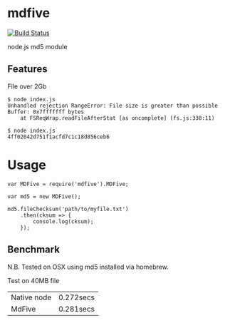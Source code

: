 # mdfive

[![Build Status](https://travis-ci.org/volumenetwork/mdfive.svg?branch=master)](https://travis-ci.org/volumenetwork/mdfive)

node.js md5 module

## Features

File over 2Gb

```
$ node index.js
Unhandled rejection RangeError: File size is greater than possible Buffer: 0x7fffffff bytes
    at FSReqWrap.readFileAfterStat [as oncomplete] (fs.js:330:11)
```

```
$ node index.js
4ff02042d751f1acfd7c1c18d856ceb6
```

# Usage

```
var MDFive = require('mdfive').MDFive;

var md5 = new MDFive();

md5.fileChecksum('path/to/myfile.txt')
	.then(cksum => {
		console.log(cksum);
	});
```

## Benchmark
N.B. Tested on OSX using md5 installed via homebrew.

Test on 40MB file

<table>
<tr>
<td>Native node</td><td>0.272secs</td>
</tr>
<tr>
<td>MdFive</td><td>0.281secs</td>
</tr>
</table>

